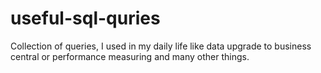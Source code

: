 # useful-sql-quries


Collection of queries, I used in my daily life like data upgrade to business central or performance measuring and many other things.
